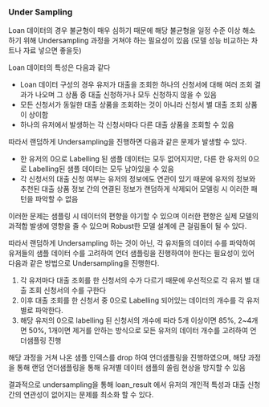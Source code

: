 ### Under Sampling

Loan 데이터의 경우 불균형이 매우 심하기 때문에 해당 불균형을 일정 수준 이상 해소하기 위해 Undersampling 과정을 거쳐야 하는 필요성이 있음 (모델 성능 비교하는 차트나 자료 넣으면 좋을듯)

Loan 데이터의 특성은 다음과 같다

- Loan 데이터 구성의 경우 유저가 대출을 조회한 하나의 신청서에 대해 여러 조회 결과가 나오며 그 상품 중 대출 신청하거나 모두 신청하지 않을 수 있음
- 모든 신청서가 동일한 대출 상품을 조회하는 것이 아니라 신청서 별 대출 조회 상품이 상이함
- 하나의 유저에서 발생하는 각 신청서마다 다른 대출 상품을 조회할 수 있음

따라서 랜덤하게 Undersampling을 진행하면 다음과 같은 문제가 발생할 수 있다.

- 한 유저의 0으로 Labelling 된 샘플 데이터는 모두 없어지지만, 다른 한 유저의 0으로 Labelling된 샘플 데이터는 모두 남아있을 수 있음
- 각 신청서의 대출 신청 여부는 유저의 정보에도 연관이 있기 때문에 유저의 정보와 추천된 대출 상품 정보 간의 연결된 정보가 랜덤하게 삭제되어 모델링 시 이러한 패턴을 파악할 수 없음

이러한 문제는 샘플링 시 데이터의 편향을 야기할 수 있으며 이러한 편향은 실제 모델의 과적합 발생에 영향을 줄 수 있으며 Robust한 모델 설계에 큰 걸림돌이 될 수 있다.

따라서 랜덤하게 Undersampling 하는 것이 아닌, 각 유저들의 데이터 수를 파악하여 유저들의 샘플 데이터 수를 고려하여 언더 샘플링을 진행하여야 한다는 필요성이 있어 다음과 같은 방법으로 Undersampling을 진행한다.

1. 각 유저마다 대출 조회를 한 신청서의 수가 다르기 때문에 우선적으로 각 유저 별 대출 조회 신청서의 수를 구한다
2. 이후 대출 조회를 한 신청서 중 0으로 Labelling 되어있는 데이터의 개수를 각 유저별로 파악한다.
3. 해당 유저의 0으로 labelling 된 신청서의 개수에 따라 5개 이상이면 85%, 2~4개면 50%, 1개이면 제거를 안하는 방식으로 모든 유저의 데이터 개수를 고려하여 언더샘플링 진행

해당 과정을 거쳐 나온 샘플 인덱스를 drop 하여 언더샘플링을 진행하였으며, 해당 과정을 통해 랜덤 언더샘플링을 통해 유저별 데이터 샘플의 쏠림 현상을 방지할 수 있음

결과적으로 undersampling을 통해  loan_result 에서 유저의 개인적 특성과 대출 신청 간의 연관성이 없어지는 문제를 최소화 할 수 있다.

